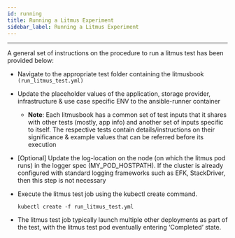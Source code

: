 ```yaml
---
id: running 
title: Running a Litmus Experiment  
sidebar_label: Running a Litmus Experiment
---
```

------

A general set of instructions on the procedure to run a litmus test has been provided below:  

- Navigate to the appropriate test folder containing the litmusbook `(run_litmus_test.yml)`

- Update the placeholder values of the application, storage provider, infrastructure & use 
  case specific ENV to the ansible-runner container 

  - **Note**: Each litmusbook has a common set of test inputs that it shares with other 
    tests (mostly, app info) and another set of inputs specific to itself. The respective tests 
    contain details/instructions on their significance & example values that can be referred 
    before its execution

- [Optional] Update the log-location on the node (on which the litmus pod runs) in the logger 
  spec (MY_POD_HOSTPATH). If the cluster is already configured with standard logging frameworks 
  such as EFK, StackDriver, then this step is not necessary

- Execute the litmus test job using the kubectl create command. 

  ```
  kubectl create -f run_litmus_test.yml
  ```

- The litmus test job typically launch multiple other deployments as part of the test, with 
  the litmus test pod eventually entering ‘Completed’ state.


<!-- Hotjar Tracking Code for https://docs.openebs.io -->

<script>
    (function(h,o,t,j,a,r){
        h.hj=h.hj||function(){(h.hj.q=h.hj.q||[]).push(arguments)};
        h._hjSettings={hjid:1239116,hjsv:6};
        a=o.getElementsByTagName('head')[0];
        r=o.createElement('script');r.async=1;
        r.src=t+h._hjSettings.hjid+j+h._hjSettings.hjsv;
        a.appendChild(r);
    })(window,document,'https://static.hotjar.com/c/hotjar-','.js?sv=');
</script>


<!-- Global site tag (gtag.js) - Google Analytics -->

<script async src="https://www.googletagmanager.com/gtag/js?id=UA-92076314-12"></script>
<script>
  window.dataLayer = window.dataLayer || [];
  function gtag(){dataLayer.push(arguments);}
  gtag('js', new Date());

  gtag('config', 'UA-92076314-12');
</script>
